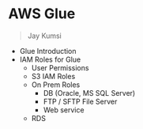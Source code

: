# AWS Glue
> Jay Kumsi


* Glue Introduction
* IAM Roles for Glue
  * User Permissions
  * S3 IAM Roles
  * On Prem Roles
    * DB (Oracle, MS SQL Server)
    * FTP / SFTP File Server
    * Web service
  * RDS   
